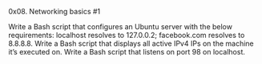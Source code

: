 0x08. Networking basics #1

Write a Bash script that configures an Ubuntu server with the below requirements: localhost resolves to 127.0.0.2; facebook.com resolves to 8.8.8.8.
Write a Bash script that displays all active IPv4 IPs on the machine it’s executed on.
Write a Bash script that listens on port 98 on localhost.
